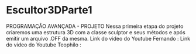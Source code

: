 # Escultor3DParte1
PROGRAMAÇÃO AVANÇADA - PROJETO
Nessa primeira etapa do projeto criaremos uma estrutura 3D com a classe sculptor e seus métodos e após emitir um arquivo .OFF da mesma.
Link do video do Youtube Fernando : 
Link do video do Youtube Teophilo : 
